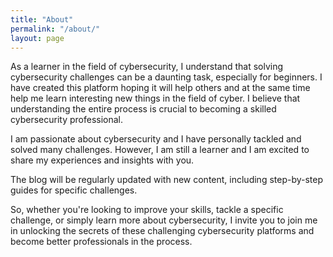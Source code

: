 ```yaml
---
title: "About"
permalink: "/about/"
layout: page
---
```



As a learner in the field of cybersecurity, I understand that solving cybersecurity challenges can be a daunting task, especially for beginners. I have created this platform hoping it will help others and at the same time help me learn interesting new things in the field of cyber. I believe that understanding the entire process is crucial to becoming a skilled cybersecurity professional.
  
  I am passionate about cybersecurity and I have personally tackled and solved many challenges. However, I am still a learner and I am excited to share my experiences and insights with you.
  
  The blog will be regularly updated with new content, including step-by-step guides for specific challenges.
  
  So, whether you're looking to improve your skills, tackle a specific challenge, or simply learn more about cybersecurity, I invite you to join me in unlocking the secrets of these challenging cybersecurity platforms and become better professionals in the process.